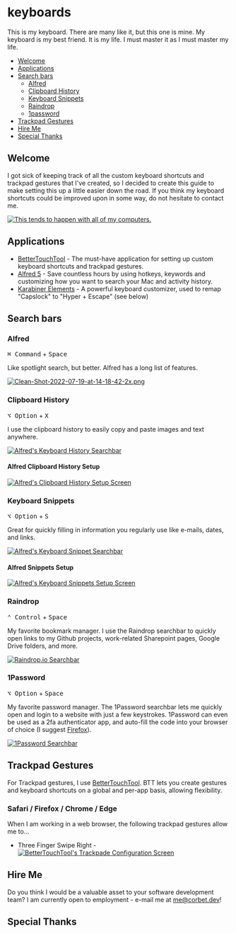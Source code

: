 # keyboards
This is my keyboard. There are many like it, but this one is mine. My keyboard is my best friend. It is my life. I must master it as I must master my life.

- [Welcome](#welcome)
- [Applications](#applications)
- [Search bars](#search-bars)
  - [Alfred](#alfred)
  - [Clipboard History](#clipboard-history)
  - [Keyboard Snippets](#keyboard-snippets)
  - [Raindrop](#raindrop)
  - [1password](#1password)
- [Trackpad Gestures](#trackpad-gestures)
- [Hire Me](#hire-me)
- [Special Thanks](#special-thanks)

## Welcome
I got sick of keeping track of all the custom keyboard shortcuts and trackpad gestures that I've created, so I decided to create this guide to make setting this up a little easier down the road. If you think my keyboard shortcuts could be improved upon in some way, do not hesitate to contact me.

[![This tends to happen with all of my computers.](https://imgs.xkcd.com/comics/borrow_your_laptop.png)](https://postimg.cc/Cn0j10hH) 

## Applications
* [BetterTouchTool](https://folivora.ai/) - The must-have application for setting up custom keyboard shortcuts and trackpad gestures.
* [Alfred 5](https://www.alfredapp.com/) - Save countless hours by using hotkeys, keywords and customizing how you want to search your Mac and activity history.
* [Karabiner Elements](https://karabiner-elements.pqrs.org/) - A powerful keyboard customizer, used to remap "Capslock" to "Hyper + Escape" (see below)

## Search bars

### Alfred
<kbd>⌘ Command</kbd> + <kbd>Space</kbd> 

Like spotlight search, but better. Alfred has a long list of features.

[![Clean-Shot-2022-07-19-at-14-18-42-2x.png](https://i.postimg.cc/Jz460dVY/Clean-Shot-2022-07-19-at-14-18-42-2x.png)](https://postimg.cc/qzSXZw72)


### Clipboard History
<kbd>⌥ Option</kbd> + <kbd>X</kbd>

I use the clipboard history to easily copy and paste images and text anywhere.

[![Alfred's Keyboard History Searchbar](https://i.postimg.cc/hvrsPSfZ/Clean-Shot-2022-07-19-at-14-01-59-2x.png)](https://postimg.cc/H8rX610b)

#### Alfred Clipboard History Setup
[![Alfred's Clipboard History Setup Screen](https://i.postimg.cc/8CzS15c9/Clean-Shot-2022-07-19-at-13-58-43-2x.png)](https://postimg.cc/CRXt7wjs)

### Keyboard Snippets
<kbd>⌥ Option</kbd> + <kbd>S</kbd>

Great for quickly filling in information you regularly use like e-mails, dates, and links.

[![Alfred's Keyboard Snippet Searchbar](https://i.postimg.cc/65cbBhZ6/Clean-Shot-2022-07-19-at-14-02-46-2x.png)](https://postimg.cc/BX8BgHNR)

#### Alfred Snippets Setup
[![Alfred's Keyboard Snippets Setup Screen](https://i.postimg.cc/vZwkmmqX/Clean-Shot-2022-07-19-at-13-58-49-2x.png)](https://postimg.cc/TpQC7TXW)

### Raindrop
<kbd>⌃ Control</kbd> + <kbd>Space</kbd>

My favorite bookmark manager. I use the Raindrop searchbar to quickly open links to my Github projects, work-related Sharepoint pages, Google Drive folders, and more. 

[![Raindrop.io Searchbar](https://i.postimg.cc/k4WtqfBT/Clean-Shot-2022-07-19-at-13-55-17-2x.png)](https://postimg.cc/BLQvC55F)

### 1Password
<kbd>⌥ Option</kbd> + <kbd>Space</kbd>

My favorite password manager. The 1Password searchbar lets me quickly open and login to a website with just a few keystrokes. 1Password can even be used as a 2fa authenticator app, and auto-fill the code into your browser of choice (I suggest [Firefox](https://www.mozilla.org/en-US/firefox/new/)).

[![1Password Searchbar](https://i.postimg.cc/13S7QjXj/Clean-Shot-2022-07-19-at-13-53-11-2x.png)](https://postimg.cc/Vd7W94jq)




## Trackpad Gestures
For Trackpad gestures, I use [BetterTouchTool](https://folivora.ai/). BTT lets you create gestures and keyboard shortcuts on a global and per-app basis, allowing flexibility.

### Safari / Firefox / Chrome / Edge
When I am working in a web browser, the following trackpad gestures allow me to...
* Three Finger Swipe Right - 
[![BetterTouchTool's Trackpade Configuration Screen](https://i.postimg.cc/J4JxnV2Q/Clean-Shot-2022-07-19-at-14-25-24-2x.png)](https://postimg.cc/vcYfqjM1)

## Hire Me
Do you think I would be a valuable asset to your software development team? I am currently open to employment - e-mail me at me@corbet.dev! 

## Special Thanks
